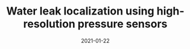 ---
title: "Water leak localization using high-resolution pressure sensors"
collection: publications
permalink: /publication/Water leak localization using high-resolution pressure sensors
date: 2021-01-22
venue: 'Water (mdpi)'
#paperurl: ''
link: 'https://doi.org/10.3390/W13050591'
citation: 'Levinas, D., Perelman, G., Ostfeld, A., 2021. Water leak localization using high-resolution pressure sensors. Water (Switzerland) 13, 1–12. '
---